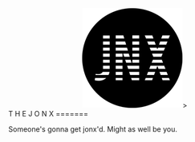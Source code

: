 <div align="middle"><img src ="images/logos/jonx_logo200px.png" alt="jonx logo" title="jonx logo">></div>
T H E J O N X
=======

Someone's gonna get jonx'd. Might as well be you.


